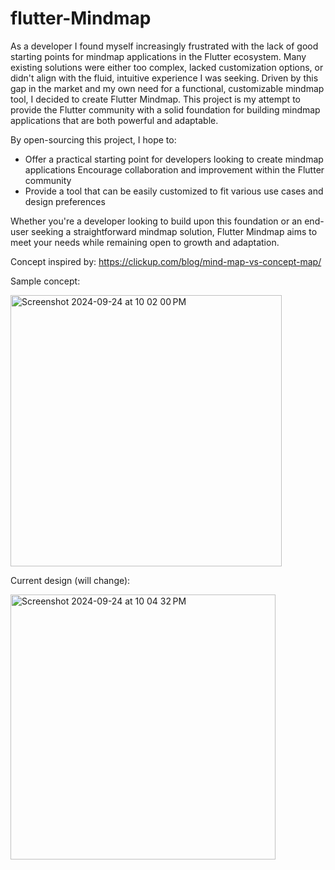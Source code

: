 
# flutter-Mindmap

As a developer I found myself increasingly frustrated with the lack of good starting points for mindmap applications in the Flutter ecosystem. Many existing solutions were either too complex, lacked customization options, or didn't align with the fluid, intuitive experience I was seeking.
Driven by this gap in the market and my own need for a functional, customizable mindmap tool, I decided to create Flutter Mindmap. This project is my attempt to provide the Flutter community with a solid foundation for building mindmap applications that are both powerful and adaptable.

By open-sourcing this project, I hope to:
* Offer a practical starting point for developers looking to create mindmap applications
Encourage collaboration and improvement within the Flutter community
* Provide a tool that can be easily customized to fit various use cases and design preferences

Whether you're a developer looking to build upon this foundation or an end-user seeking a straightforward mindmap solution, Flutter Mindmap aims to meet your needs while remaining open to growth and adaptation.

Concept inspired by: https://clickup.com/blog/mind-map-vs-concept-map/

Sample concept: 

<img width="434" alt="Screenshot 2024-09-24 at 10 02 00 PM" src="https://github.com/user-attachments/assets/0cca4ae8-a4a2-4b91-9d05-5f6d731491a6">

Current design (will change):

<img width="424" alt="Screenshot 2024-09-24 at 10 04 32 PM" src="https://github.com/user-attachments/assets/3cc724b2-d6a0-4977-97ce-55962a71f3c2">

